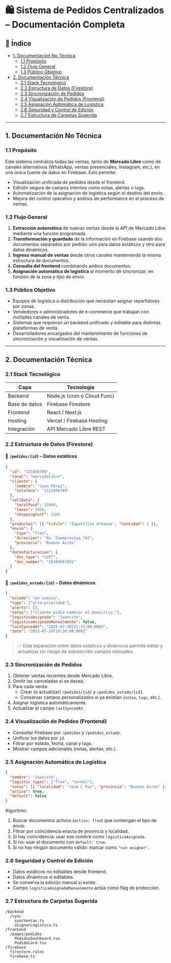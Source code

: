 # 🛍️ Sistema de Pedidos Centralizados – Documentación Completa

## 📘 Índice

- [1. Documentación No Técnica](#1-documentación-no-técnica)
  - [1.1 Propósito](#11-propósito)
  - [1.2 Flujo General](#12-flujo-general)
  - [1.3 Público Objetivo](#13-público-objetivo)
- [2. Documentación Técnica](#2-documentación-técnica)
  - [2.1 Stack Tecnológico](#21-stack-tecnológico)
  - [2.2 Estructura de Datos (Firestore)](#22-estructura-de-datos-firestore)
  - [2.3 Sincronización de Pedidos](#23-sincronización-de-pedidos)
  - [2.4 Visualización de Pedidos (Frontend)](#24-visualización-de-pedidos-frontend)
  - [2.5 Asignación Automática de Logística](#25-asignación-automática-de-logística)
  - [2.6 Seguridad y Control de Edición](#26-seguridad-y-control-de-edición)
  - [2.7 Estructura de Carpetas Sugerida](#27-estructura-de-carpetas-sugerida)

---

## 1. Documentación No Técnica

### 1.1 Propósito

Este sistema centraliza todas las ventas, tanto de **Mercado Libre** como de canales alternativos (WhatsApp, ventas presenciales, Instagram, etc.), en una única fuente de datos en Firebase. Esto permite:

- Visualización unificada de pedidos desde el frontend.
- Edición segura de campos internos como notas, alertas o tags.
- Automatización de la asignación de logística según el destino del envío.
- Mejora del control operativo y análisis de performance en el proceso de ventas.

### 1.2 Flujo General

1. **Extracción automática** de nuevas ventas desde la API de Mercado Libre mediante una función programada.
2. **Transformación y guardado** de la información en Firebase usando dos documentos separados por pedido: uno para datos estáticos y otro para datos dinámicos.
3. **Ingreso manual de ventas** desde otros canales manteniendo la misma estructura de documentos.
4. **Consulta del frontend** combinando ambos documentos.
5. **Asignación automática de logística** al momento de sincronizar, en función de la zona y tipo de envío.

### 1.3 Público Objetivo

- Equipos de logística o distribución que necesitan asignar repartidores por zonas.
- Vendedores o administradores de e-commerce que trabajan con múltiples canales de venta.
- Sistemas que requieran un backend unificado y editable para distintas plataformas de venta.
- Desarrolladores encargados del mantenimiento de funciones de sincronización y visualización de ventas.

---

## 2. Documentación Técnica

### 2.1 Stack Tecnológico

| Capa          | Tecnología                  |
| ------------- | --------------------------- |
| Backend       | Node.js (cron o Cloud Func) |
| Base de datos | Firebase Firestore          |
| Frontend      | React / Next.js             |
| Hosting       | Vercel / Firebase Hosting   |
| Integración   | API Mercado Libre REST      |

### 2.2 Estructura de Datos (Firestore)

#### 📁 `/pedidos/{id}` – Datos estáticos

```json
{
  "id": "123456789",
  "canal": "mercadolibre",
  "cliente": {
    "nombre": "Juan Pérez",
    "telefono": "1123456789"
  },
  "sellData": {
    "totalPaid": 15000,
    "taxes": 3000,
    "shippingCost": 1200
  },
  "productos": [{ "titulo": "Zapatillas Urbanas", "cantidad": 2 }],
  "envio": {
    "tipo": "flex",
    "direccion": "Av. Siempreviva 742",
    "provincia": "Buenos Aires"
  },
  "datosFacturacion": {
    "doc_type": "CUIT",
    "doc_number": "20304567891"
  }
}
```

#### 📁 `/pedidos_estado/{id}` – Datos dinámicos

```json
{
  "estado": "en camino",
  "tags": ["alta-prioridad"],
  "alerts": [],
  "notas": ["Cliente pidió cambiar el domicilio."],
  "logisticaAsignada": "Juancito",
  "logisticaAsignadaManualmente": false,
  "lastSyncedAt": "2025-07-30T21:15:00.000Z",
  "date": "2025-07-29T19:30:00.000Z"
}
```

> ✅ Esta separación entre datos estáticos y dinámicos permite editar y actualizar sin riesgo de sobrescribir campos manuales.

### 2.3 Sincronización de Pedidos

1. Obtener ventas recientes desde Mercado Libre.
2. Omitir las canceladas si se desea.
3. Para cada venta:
   - Crear (o actualizar) `/pedidos/{id}` y `/pedidos_estado/{id}`.
   - Conservar campos personalizados si ya existían (`notas`, `tags`, etc.).
4. Asignar logística automáticamente.
5. Actualizar el campo `lastSyncedAt`.

### 2.4 Visualización de Pedidos (Frontend)

- Consultar Firebase por `/pedidos` y `/pedidos_estado`.
- Unificar los datos por `id`.
- Filtrar por estado, fecha, canal y tags.
- Mostrar campos adicionales (notas, alertas, etc.).

### 2.5 Asignación Automática de Logística

```json
{
  "nombre": "Juancito",
  "logistic_types": ["flex", "normal"],
  "zonas": [{ "localidad": "José C Paz", "provincia": "Buenos Aires" }],
  "activo": true,
  "default": false
}
```

Algoritmo:

1. Buscar documentos activos (`activo: true`) que contengan el tipo de envío.
2. Filtrar por coincidencia exacta de provincia y localidad.
3. Si hay coincidencia: usar ese nombre como `logisticaAsignada`.
4. Si no: usar el documento con `default: true`.
5. Si no hay ningún documento válido: marcar como `"sin asignar"`.

### 2.6 Seguridad y Control de Edición

- Datos estáticos no editables desde frontend.
- Datos dinámicos sí editables.
- Se conserva la edición manual si existe.
- Campo `logisticaAsignadaManualmente` actúa como flag de protección.

### 2.7 Estructura de Carpetas Sugerida

```
/backend
  /sync
    syncVentas.ts
    asignarLogistica.ts
/frontend
  /pages/pedidos
    PedidosDashboard.tsx
    PedidoCard.tsx
/firebase
  firestore.rules
  firebase.ts
```
